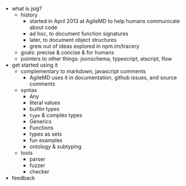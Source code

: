 - what is jsig?
  - history
    - started in April 2013 at AgileMD to help humans communicate about code
    - ad hoc, to document function signatures
    - later, to document object structures
    - grew out of ideas explored in npm.im/tracery
  - goals: precise & concise & for humans
  - pointers to other things: jsonschema, typescript, atscript, flow
- get started using it
  - complementary to markdown, javascript comments
    - AgileMD uses it in documentation, github issues, and source comments
  - syntax
    - Any
    - literal values
    - builtin types
    - `type` & complex types
    - Generics
    - Functions
    - types as sets
    - fun examples
    - ontology & subtyping
  - tools
    - parser
    - fuzzer
    - checker
- feedback
